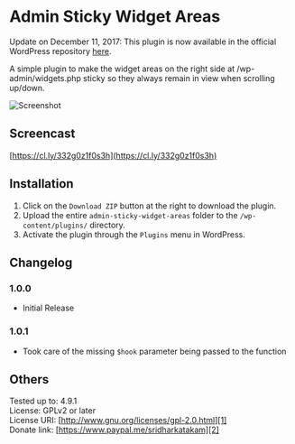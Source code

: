 # Admin Sticky Widget Areas

Update on December 11, 2017: This plugin is now available in the official WordPress repository [here](https://wordpress.org/plugins/admin-sticky-widget-areas/).

A simple plugin to make the widget areas on the right side at /wp-admin/widgets.php sticky so they always remain in view when scrolling up/down.

![Screenshot](https://d1ax1i5f2y3x71.cloudfront.net/items/1G2K0e1S033G2b1l2v0p/Screen%20Recording%202017-12-04%20at%2007.26%20pm.gif?X-CloudApp-Visitor-Id=101397&v=af7ab040)

## Screencast

[https://cl.ly/332g0z1f0s3h](https://cl.ly/332g0z1f0s3h)

## Installation

1. Click on the `Download ZIP` button at the right to download the plugin.
2. Upload the entire `admin-sticky-widget-areas` folder to the `/wp-content/plugins/` directory.
3. Activate the plugin through the `Plugins` menu in WordPress.

## Changelog

### 1.0.0
* Initial Release

### 1.0.1
* Took care of the missing `$hook` parameter being passed to the function

## Others

Tested up to: 4.9.1  
License: GPLv2 or later  
License URI: [http://www.gnu.org/licenses/gpl-2.0.html][1]  
Donate link: [https://www.paypal.me/sridharkatakam][2]

[1]:	http://www.gnu.org/licenses/gpl-2.0.html
[2]:	https://www.paypal.me/sridharkatakam
